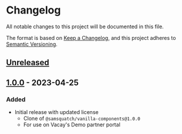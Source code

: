 # Changelog

All notable changes to this project will be documented in this file.

The format is based on [Keep a Changelog](https://keepachangelog.com/en/1.0.0/),
and this project adheres to [Semantic Versioning](https://semver.org/spec/v2.0.0.html).

## [Unreleased]

## [1.0.0] - 2023-04-25

### Added

- Initial release with updated license
  - Clone of `@samsquatch/vanilla-components@1.0.0`
  - For use on Vacay's Demo partner portal

[unreleased]: https://github.com/saasquatch/program-tools/compare/vacay-partner-components@1.0.0...HEAD
[1.0.0]: https://github.com/saasquatch/program-tools/releases/tag/%40saasquatch%2Fvacay-partner-components%401.0.0
